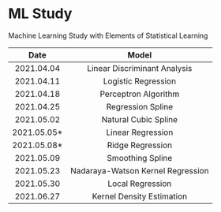 # ML Study

Machine Learning Study with Elements of Statistical Learning

|Date|Model|
|:-:|:-:|
|2021.04.04|Linear Discriminant Analysis|
|2021.04.11|Logistic Regression|
|2021.04.18|Perceptron Algorithm|
|2021.04.25|Regression Spline|
|2021.05.02|Natural Cubic Spline|
|2021.05.05*|Linear Regression|
|2021.05.08*|Ridge Regression|
|2021.05.09|Smoothing Spline|
|2021.05.23|Nadaraya-Watson Kernel Regression|
|2021.05.30|Local Regression|
|2021.06.27|Kernel Density Estimation|
